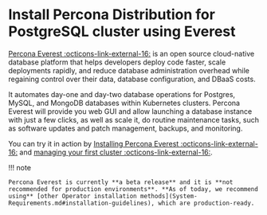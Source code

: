 # Install Percona Distribution for PostgreSQL cluster using Everest

[Percona Everest :octicons-link-external-16:](https://docs.percona.com/everest/) is an open source cloud-native database platform that helps developers deploy code faster, scale deployments rapidly, and reduce database administration overhead while regaining control over their data, database configuration, and DBaaS costs.

It automates day-one and day-two database operations for Postgres, MySQL, and MongoDB databases within Kubernetes clusters.
Percona Everest will provide you web GUI and allow launching a database instance with just a few clicks, as well as scale it, do routine maintenance tasks, such as software updates and patch management, backups, and monitoring.

You can try it in action by [Installing Percona Everest :octicons-link-external-16:](https://docs.percona.com/everest/quickstart-guide/qs-overview.html) and [managing your first cluster :octicons-link-external-16:](https://docs.percona.com/everest/use/cluster-management.html).

!!! note

    Percona Everest is currently **a beta release** and it is **not recommended for production environments**. **As of today, we recommend using** [other Operator installation methods](System-Requirements.md#installation-guidelines), which are production-ready.
